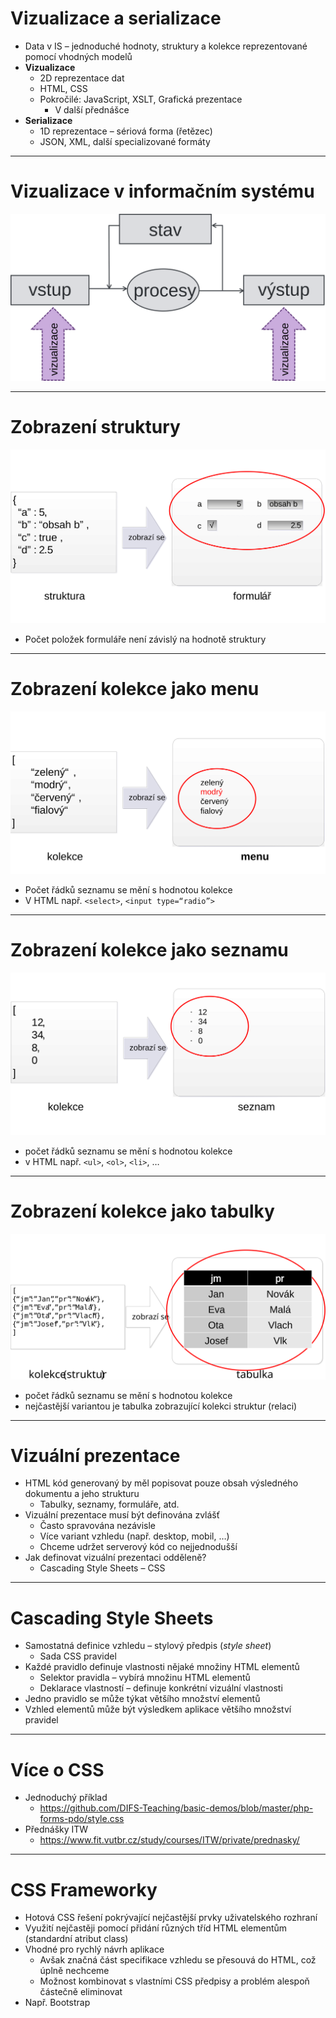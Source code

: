 
# Vizualizace a serializace
- Data v IS – jednoduché hodnoty, struktury a kolekce reprezentované pomocí vhodných modelů
- **Vizualizace**
	- 2D reprezentace dat
	- HTML, CSS
	- Pokročilé: JavaScript, XSLT, Grafická prezentace
		- V další přednášce
- **Serializace**
	- 1D reprezentace – sériová forma (řetězec)
	- JSON, XML, další specializované formáty

---

<!-- .slide: class="normal centered" -->

# Vizualizace v informačním systému

![Vizualizace](assets/is_vizualizace.svg) <!-- .element: style="height: 700px" -->

---

# Zobrazení struktury

![Objekt 8](assets/image3.svg)

- Počet položek formuláře není závislý na hodnotě struktury

---

# Zobrazení kolekce jako menu

![Objekt 8](assets/image4.svg)

-  Počet řádků seznamu se mění s hodnotou kolekce
-  V HTML např. `<select>`, `<input type=“radio”>`

---

# Zobrazení kolekce jako seznamu

![Objekt 8](assets/image5.svg)

-  počet řádků seznamu se mění s hodnotou kolekce
-  v HTML např. `<ul>`, `<ol>`, `<li>`, …

---

# Zobrazení kolekce jako tabulky

![Objekt 8](assets/image6.svg)

-  počet řádků seznamu se mění s hodnotou kolekce
-  nejčastější variantou je tabulka zobrazující kolekci struktur (relaci) 

---

# Vizuální prezentace

- HTML kód generovaný by měl popisovat pouze obsah výsledného dokumentu a jeho strukturu
	- Tabulky, seznamy, formuláře, atd.
- Vizuální prezentace musí být definována zvlášť
	- Často spravována nezávisle
	- Více variant vzhledu (např. desktop, mobil, …)
	- Chceme udržet serverový kód co nejjednodušší
- Jak definovat vizuální prezentaci odděleně?
	- Cascading Style Sheets – CSS 

---

# Cascading Style Sheets

- Samostatná definice vzhledu – stylový předpis (_style sheet_)
	- Sada CSS pravidel
- Každé pravidlo definuje vlastnosti nějaké množiny HTML elementů
	- Selektor pravidla – vybírá množinu HTML elementů
	- Deklarace vlastností – definuje konkrétní vizuální vlastnosti
- Jedno pravidlo se může týkat většího množství elementů
- Vzhled elementů může být výsledkem aplikace většího množství pravidel

---

# Více o CSS

- Jednoduchý příklad
	- https://github.com/DIFS-Teaching/basic-demos/blob/master/php-forms-pdo/style.css
- Přednášky ITW
	- https://www.fit.vutbr.cz/study/courses/ITW/private/prednasky/

---

# CSS Frameworky

- Hotová CSS řešení pokrývající nejčastější prvky uživatelského rozhraní
- Využití nejčastěji pomocí přidání různých tříd HTML elementům (standardní atribut class)
- Vhodné pro rychlý návrh aplikace
	- Avšak značná část specifikace vzhledu se přesouvá do HTML, což úplně nechceme
	- Možnost kombinovat s vlastními CSS předpisy a problém alespoň částečně eliminovat
- Např. Bootstrap

